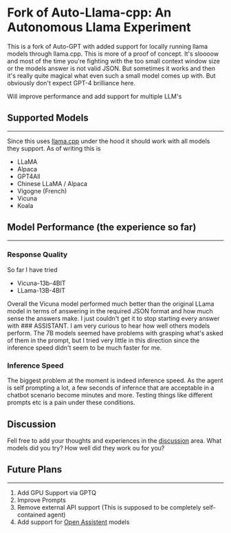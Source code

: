 # Fork of Auto-Llama-cpp: An Autonomous Llama Experiment
This is a fork of Auto-GPT with added support for locally running llama models through llama.cpp.
This is more of a proof of concept. It's sloooow and most of the time you're fighting with the too small context window size or the models answer is not valid JSON. But sometimes it works and then it's really quite magical what even such a small model comes up with. 
But obviously don't expect GPT-4 brilliance here.

Will improve performance and add support for multiple LLM's 


## Supported Models
---
Since this uses [llama.cpp](https://github.com/ggerganov/llama.cpp) under the hood it should work with all models they support. As of writing this is 
* LLaMA
* Alpaca
* GPT4All
* Chinese LLaMA / Alpaca
* Vigogne (French)
* Vicuna
* Koala

## Model Performance (the experience so far)
---

### Response Quality
So far I have tried 
* Vicuna-13b-4BIT 
* LLama-13B-4BIT

Overall the Vicuna model performed much better than the original LLama model in terms of answering in the required JSON format and how much sense the answers make. I just couldn't get it to stop starting every answer with ### ASSISTANT.
I am very curious to hear how well others models perform. The 7B models seemed have problems with grasping what's asked of them in the prompt, but I tried very little in this direction since the inference speed didn't seem to be much faster for me.

### Inference Speed
The biggest problem at the moment is indeed inference speed. As the agent is self prompting a lot, a few seconds of infernce that are acceptable in a chatbot scenario become minutes and more. 
Testing things like different prompts etc is a pain under these conditions. 

## Discussion
Fell free to add your thoughts and experiences in the [discussion](https://github.com/rhohndorf/Auto-Llama-cpp/discussions) area. What models did you try? How well did they work ou for you? 

## Future Plans
---

1. Add GPU Support via GPTQ
2. Improve Prompts
3. Remove external API support (This is supposed to be completely self-contained agent)
4. Add support for [Open Assistent](https://github.com/LAION-AI/Open-Assistant) models
